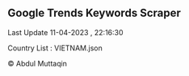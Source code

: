 

## Google Trends Keywords Scraper 
 
Last Update 11-04-2023 , 22:16:30

Country List :
VIETNAM.json



© Abdul Muttaqin 
